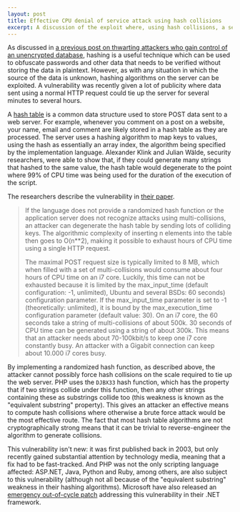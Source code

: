 ```yaml
---
layout: post
title: Effective CPU denial of service attack using hash collisions
excerpt: A discussion of the exploit where, using hash collisions, a server can be DoSed using minimal bandwidth and resources.
---
```


As discussed in [a previous post on thwarting attackers who gain control of an unencrypted database](/salt-pepper-and-rainbows-storing-passwords-properly), hashing is a useful technique which can be used to obfuscate passwords and other data that needs to be verified without storing the data in plaintext. However, as with any situation in which the source of the data is unknown, hashing algorithms on the server can be exploited. A vulnerability was recently given a lot of publicity where data sent using a normal HTTP request could tie up the server for several minutes to several hours.

A [hash table](http://en.wikipedia.org/wiki/Hash_table) is a common data structure used to store POST data sent to a web server. For example, whenever you comment on a post on a website, your name, email and comment are likely stored in a hash table as they are processed. The server uses a hashing algorithm to map keys to values, using the hash as essentially an array index, the algorithm being specified by the implementation language. Alexander Klink and Julian Wälde, security researchers, were able to show that, if they could generate many strings that hashed to the same value, the hash table would degenerate to the point where 99% of CPU time was being used for the duration of the execution of the script.

The researchers describe the vulnerability in [their paper](http://www.nruns.com/_downloads/advisory28122011.pdf).

> If the language does not provide a randomized hash function or the application server does not recognize attacks using multi-collisions, an attacker can degenerate the hash table by sending lots of colliding keys. The algorithmic complexity of inserting n elements into the table then goes to O(n**2), making it possible to exhaust hours of CPU time using a single HTTP request.
>  
> The maximal POST request size is typically limited to 8 MB, which when filled with a set of multi-collisions would consume about four hours of CPU time on an i7 core. Luckily, this time can not be exhausted because it is limited by the max_input_time (default configuration: -1, unlimited), Ubuntu and several BSDs: 60 seconds) configuration parameter. If the max_input_time parameter is set to -1 (theoretically: unlimited), it is bound by the max_execution_time configuration parameter (default value: 30). On an i7 core, the 60 seconds take a string of multi-collisions of about 500k. 30 seconds of CPU time can be generated using a string of about 300k. This means that an attacker needs about 70-100kbit/s to keep one i7 core constantly busy. An attacker with a Gigabit connection can keep about 10.000 i7 cores busy.

By implementing a randomized hash function, as described above, the attacker cannot possibly force hash collisions on the scale required to tie up the web server. PHP uses the `DJBX33` hash function, which has the property that if two strings collide under this function, then any other strings containing these as substrings collide too (this weakness is known as the "equivalent substring" property). This gives an attacker an effective means to compute hash collisions where otherwise a brute force attack would be the most effective route. The fact that most hash table algorithms are not cryptographically strong means that it can be trivial to reverse-engineer the algorithm to generate collisions.

This vulnerability isn't new: it was first published back in 2003, but only recently gained substantial attention by technology media, meaning that a fix had to be fast-tracked. And PHP was not the only scripting language affected: ASP.NET, Java, Python and Ruby, among others, are also subject to this vulnerability (although not all because of the "equivalent substring" weakness in their hashing algorithms). Microsoft have also released an [emergency out-of-cycle patch](http://technet.microsoft.com/en-us/security/bulletin/ms11-100) addressing this vulnerability in their .NET framework.
